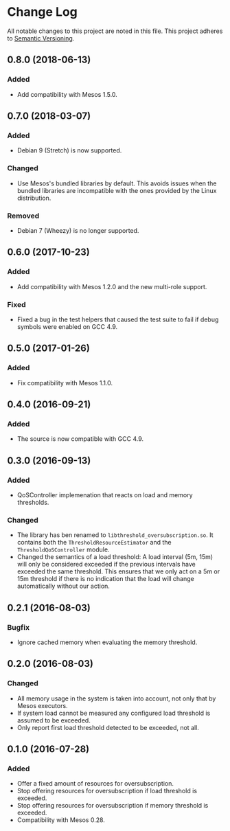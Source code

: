 Change Log
==========

All notable changes to this project are noted in this file. This project adheres to [Semantic
Versioning](http://semver.org/).


0.8.0 (2018-06-13)
------------------

### Added

* Add compatibility with Mesos 1.5.0.


0.7.0 (2018-03-07)
------------------

### Added

* Debian 9 (Stretch) is now supported.

### Changed

* Use Mesos's bundled libraries by default. This avoids issues when the bundled libraries are incompatible with the ones provided by the Linux distribution.

### Removed

* Debian 7 (Wheezy) is no longer supported.


0.6.0 (2017-10-23)
------------------

### Added

* Add compatibility with Mesos 1.2.0 and the new multi-role support.

### Fixed

* Fixed a bug in the test helpers that caused the test suite to fail if debug symbols were enabled on GCC 4.9.


0.5.0 (2017-01-26)
------------------

### Added

* Fix compatibility with Mesos 1.1.0.


0.4.0 (2016-09-21)
------------------

### Added

* The source is now compatible with GCC 4.9.

0.3.0 (2016-09-13)
------------------

### Added

* QoSController implemenation that reacts on load and memory thresholds.

### Changed

* The library has ben renamed to `libthreshold_oversubscription.so`. It contains both the
  `ThresholdResourceEstimator` and the `ThresholdQoSController` module.
* Changed the semantics of a load threshold: A load interval (5m, 15m) will only be considered
  exceeded if the previous intervals have exceeded the same threshold. This ensures
  that we only act on a 5m or 15m threshold if there is no indication that the load will change
  automatically without our action.

0.2.1 (2016-08-03)
------------------

### Bugfix

* Ignore cached memory when evaluating the memory threshold.


0.2.0 (2016-08-03)
------------------

### Changed

* All memory usage in the system is taken into account, not only that by Mesos executors.
* If system load cannot be measured any configured load threshold is assumed to be exceeded.
* Only report first load threshold detected to be exceeded, not all.


0.1.0 (2016-07-28)
------------------

### Added

* Offer a fixed amount of resources for oversubscription.
* Stop offering resources for oversubscription if load threshold is exceeded.
* Stop offering resources for oversubscription if memory threshold is exceeded.
* Compatibility with Mesos 0.28.
